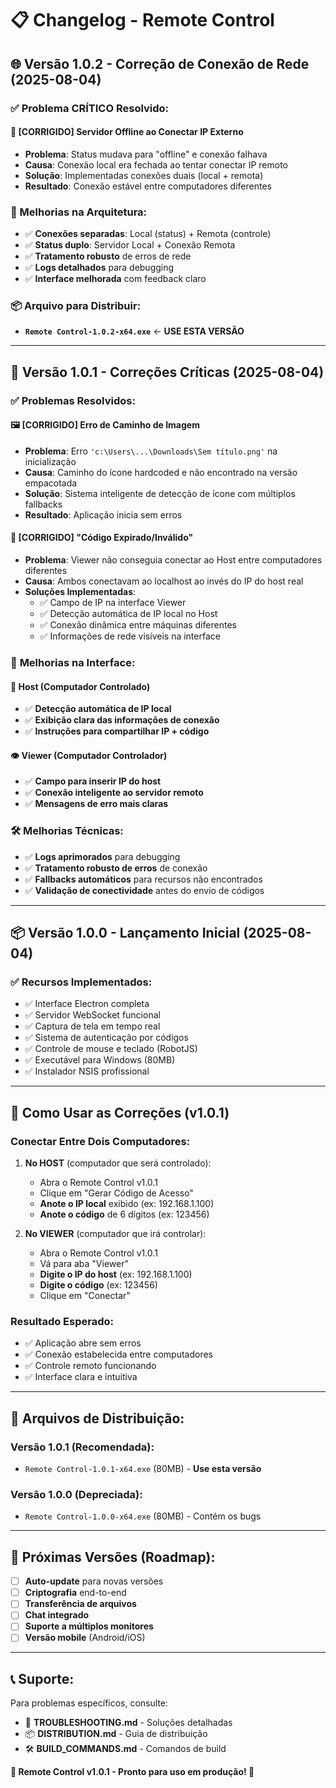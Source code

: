 # 📋 Changelog - Remote Control

## 🌐 **Versão 1.0.2** - Correção de Conexão de Rede (2025-08-04)

### ✅ **Problema CRÍTICO Resolvido:**

#### 🔌 **[CORRIGIDO] Servidor Offline ao Conectar IP Externo**
- **Problema**: Status mudava para "offline" e conexão falhava
- **Causa**: Conexão local era fechada ao tentar conectar IP remoto
- **Solução**: Implementadas conexões duais (local + remota)
- **Resultado**: Conexão estável entre computadores diferentes

### **🎯 Melhorias na Arquitetura:**
- ✅ **Conexões separadas**: Local (status) + Remota (controle)
- ✅ **Status duplo**: Servidor Local + Conexão Remota  
- ✅ **Tratamento robusto** de erros de rede
- ✅ **Logs detalhados** para debugging
- ✅ **Interface melhorada** com feedback claro

### **📦 Arquivo para Distribuir:**
- **`Remote Control-1.0.2-x64.exe`** ← **USE ESTA VERSÃO**

---

## 🚀 **Versão 1.0.1** - Correções Críticas (2025-08-04)

### ✅ **Problemas Resolvidos:**

#### 🖼️ **[CORRIGIDO] Erro de Caminho de Imagem**
- **Problema**: Erro `'c:\Users\...\Downloads\Sem título.png'` na inicialização
- **Causa**: Caminho do ícone hardcoded e não encontrado na versão empacotada
- **Solução**: Sistema inteligente de detecção de ícone com múltiplos fallbacks
- **Resultado**: Aplicação inicia sem erros

#### 🔐 **[CORRIGIDO] "Código Expirado/Inválido"**  
- **Problema**: Viewer não conseguia conectar ao Host entre computadores diferentes
- **Causa**: Ambos conectavam ao localhost ao invés do IP do host real
- **Soluções Implementadas**:
  - ✅ Campo de IP na interface Viewer
  - ✅ Detecção automática de IP local no Host
  - ✅ Conexão dinâmica entre máquinas diferentes
  - ✅ Informações de rede visíveis na interface

### 🎯 **Melhorias na Interface:**

#### 📡 **Host (Computador Controlado)**
- ✅ **Detecção automática de IP local**
- ✅ **Exibição clara das informações de conexão**
- ✅ **Instruções para compartilhar IP + código**

#### 👁️ **Viewer (Computador Controlador)**
- ✅ **Campo para inserir IP do host**
- ✅ **Conexão inteligente ao servidor remoto**
- ✅ **Mensagens de erro mais claras**

### 🛠️ **Melhorias Técnicas:**
- ✅ **Logs aprimorados** para debugging
- ✅ **Tratamento robusto de erros** de conexão
- ✅ **Fallbacks automáticos** para recursos não encontrados
- ✅ **Validação de conectividade** antes do envio de códigos

---

## 📦 **Versão 1.0.0** - Lançamento Inicial (2025-08-04)

### ✅ **Recursos Implementados:**
- ✅ Interface Electron completa
- ✅ Servidor WebSocket funcional
- ✅ Captura de tela em tempo real
- ✅ Sistema de autenticação por códigos
- ✅ Controle de mouse e teclado (RobotJS)
- ✅ Executável para Windows (80MB)
- ✅ Instalador NSIS profissional

---

## 🎯 **Como Usar as Correções (v1.0.1)**

### **Conectar Entre Dois Computadores:**

1. **No HOST** (computador que será controlado):
   - Abra o Remote Control v1.0.1
   - Clique em "Gerar Código de Acesso"
   - **Anote o IP local** exibido (ex: 192.168.1.100)
   - **Anote o código** de 6 dígitos (ex: 123456)

2. **No VIEWER** (computador que irá controlar):
   - Abra o Remote Control v1.0.1
   - Vá para aba "Viewer"
   - **Digite o IP do host** (ex: 192.168.1.100)
   - **Digite o código** (ex: 123456)
   - Clique em "Conectar"

### **Resultado Esperado:**
- ✅ Aplicação abre sem erros
- ✅ Conexão estabelecida entre computadores
- ✅ Controle remoto funcionando
- ✅ Interface clara e intuitiva

---

## 📁 **Arquivos de Distribuição:**

### **Versão 1.0.1 (Recomendada):**
- `Remote Control-1.0.1-x64.exe` (80MB) - **Use esta versão**

### **Versão 1.0.0 (Depreciada):**
- `Remote Control-1.0.0-x64.exe` (80MB) - Contém os bugs

---

## 🔄 **Próximas Versões (Roadmap):**

- [ ] **Auto-update** para novas versões
- [ ] **Criptografia** end-to-end
- [ ] **Transferência de arquivos**
- [ ] **Chat integrado**
- [ ] **Suporte a múltiplos monitores**
- [ ] **Versão mobile** (Android/iOS)

---

## 📞 **Suporte:**

Para problemas específicos, consulte:
- 📖 **TROUBLESHOOTING.md** - Soluções detalhadas
- 📦 **DISTRIBUTION.md** - Guia de distribuição
- 🛠️ **BUILD_COMMANDS.md** - Comandos de build

**🎉 Remote Control v1.0.1 - Pronto para uso em produção! 🚀**